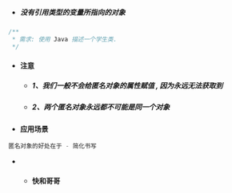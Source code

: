 * ##### 没有引用类型的变量所指向的对象

```java
/**
 * 需求: 使用 Java 描述一个学生类.
 */
```

* #### 注意

  * ##### 1、我们一般不会给匿名对象的属性赋值 , 因为永远无法获取到
  * ##### 2、两个匿名对象永远都不可能是同一个对象
* #### 应用场景

```java
匿名对象的好处在于 - 简化书写
```

* * #### 快和哥哥



